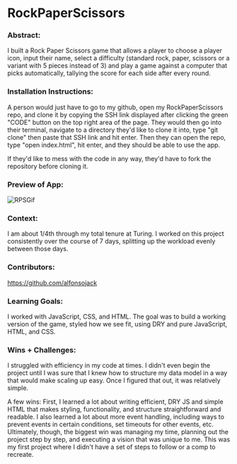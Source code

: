 # RockPaperScissors

### Abstract:
[//]: <> (Briefly describe what you built and its features. What problem is the app solving? How does this application solve that problem?)

I built a Rock Paper Scissors game that allows a player to choose a player icon, input their name, select a difficulty (standard rock, paper, scissors or a variant with 5 pieces instead of 3) and play a game against a computer that picks automatically, tallying the score for each side after every round. 

### Installation Instructions:
[//]: <> (What steps does a person have to take to get your app cloned down and running?)
A person would just have to go to my github, open my RockPaperScissors repo, and clone it by copying the SSH link displayed after clicking the green "CODE" button on the top right area of the page. They would then go into their terminal, navigate to a directory they'd like to clone it into, type "git clone" then paste that SSH link and hit enter. Then they can open the repo, type "open index.html", hit enter, and they should be able to use the app. 

If they'd like to mess with the code in any way, they'd have to fork the repository before cloning it. 

### Preview of App:
[//]: <> (Provide ONE gif or screenshot of your application - choose the "coolest" piece of functionality to show off.)

![RPSGif](https://github.com/alfonsojack/RockPaperScissors/assets/136117363/609fa654-8f9a-496b-b019-fe3491a27f69)


### Context:
[//]: <> (Give some context for the project here. How long did you have to work on it? How far into the Turing program are you?)

I am about 1/4th through my total tenure at Turing. I worked on this project consistently over the course of 7 days, splitting up the workload evenly between those days. 

### Contributors:
[//]: <> (Who worked on this application? Link to their GitHubs.)
https://github.com/alfonsojack

### Learning Goals:
[//]: <> (What were the learning goals of this project? What tech did you work with?)
I worked with JavaScript, CSS, and HTML. The goal was to build a working version of the game, styled how we see fit, using DRY and pure JavaScript, HTML, and CSS. 

### Wins + Challenges:
[//]: <> (What are 2-3 wins you have from this project? What were some challenges you faced - and how did you get over them?)

I struggled with efficiency in my code at times. I didn't even begin the project until I was sure that I knew how to structure my data model in a way that would make scaling up easy. Once I figured that out, it was relatively simple. 

A few wins: First, I learned a lot about writing efficient, DRY JS and simple HTML that makes styling, functionality, and structure straightforward and readable. I also learned a lot about more event handling, including ways to prevent events in certain conditions, set timeouts for other events, etc. Ultimately, though, the biggest win was managing my time, planning out the project step by step, and executing a vision that was unique to me. This was my first project where I didn't have a set of steps to follow or a comp to recreate. 